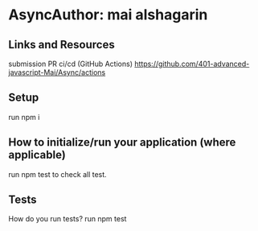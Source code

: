 # AsyncAuthor: mai alshagarin 

## Links and Resources
submission PR
ci/cd (GitHub Actions) https://github.com/401-advanced-javascript-Mai/Async/actions

## Setup
run npm i

## How to initialize/run your application (where applicable)
run npm test to check all test.

## Tests
How do you run tests?
run npm test